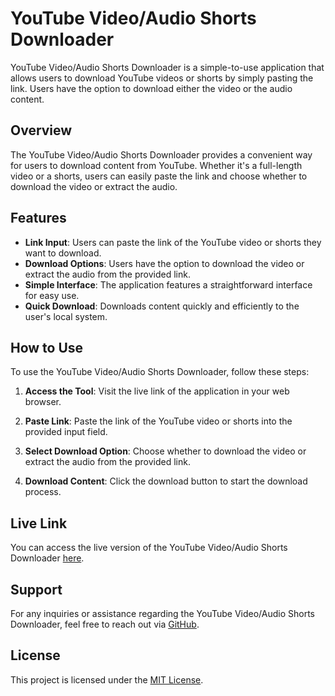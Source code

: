 # YouTube Video/Audio Shorts Downloader

YouTube Video/Audio Shorts Downloader is a simple-to-use application that allows users to download YouTube videos or shorts by simply pasting the link. Users have the option to download either the video or the audio content.

## Overview

The YouTube Video/Audio Shorts Downloader provides a convenient way for users to download content from YouTube. Whether it's a full-length video or a shorts, users can easily paste the link and choose whether to download the video or extract the audio.

## Features

- **Link Input**: Users can paste the link of the YouTube video or shorts they want to download.
- **Download Options**: Users have the option to download the video or extract the audio from the provided link.
- **Simple Interface**: The application features a straightforward interface for easy use.
- **Quick Download**: Downloads content quickly and efficiently to the user's local system.

## How to Use

To use the YouTube Video/Audio Shorts Downloader, follow these steps:

1. **Access the Tool**: Visit the live link of the application in your web browser.

2. **Paste Link**: Paste the link of the YouTube video or shorts into the provided input field.

3. **Select Download Option**: Choose whether to download the video or extract the audio from the provided link.

4. **Download Content**: Click the download button to start the download process.

## Live Link

You can access the live version of the YouTube Video/Audio Shorts Downloader [here](<link_to_live_version>).

## Support

For any inquiries or assistance regarding the YouTube Video/Audio Shorts Downloader, feel free to reach out via [GitHub](https://github.com/ps8847).

## License

This project is licensed under the [MIT License](LICENSE).
